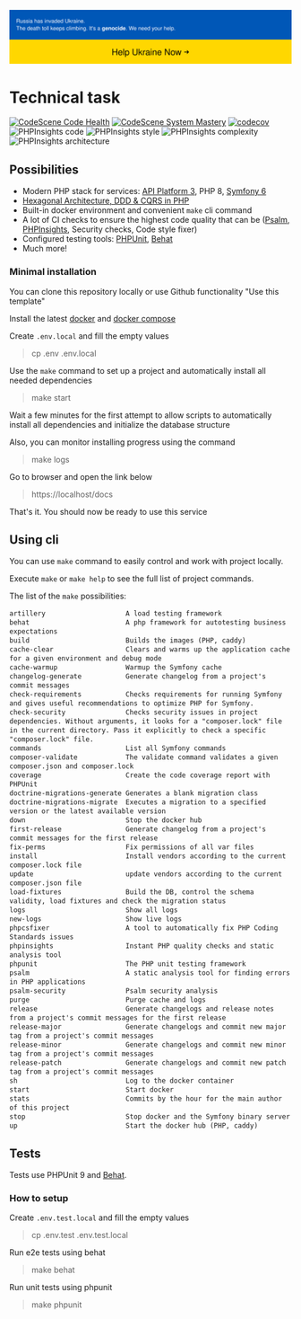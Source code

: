 [![SWUbanner](https://raw.githubusercontent.com/vshymanskyy/StandWithUkraine/main/banner2-direct.svg)](https://supportukrainenow.org/)

# Technical task

[![CodeScene Code Health](https://codescene.io/projects/39797/status-badges/code-health)](https://codescene.io/projects/39797)
[![CodeScene System Mastery](https://codescene.io/projects/39797/status-badges/system-mastery)](https://codescene.io/projects/39797)
[![codecov](https://codecov.io/gh/VilnaCRM-Org/php-service-template/branch/main/graph/badge.svg?token=J3SGCHIFD5)](https://codecov.io/gh/VilnaCRM-Org/php-service-template)
![PHPInsights code](https://img.shields.io/badge/PHPInsights%20%7C%20Code%20-100.0%25-success.svg)
![PHPInsights style](https://img.shields.io/badge/PHPInsights%20%7C%20Style%20-100.0%25-success.svg)
![PHPInsights complexity](https://img.shields.io/badge/PHPInsights%20%7C%20Complexity%20-100.0%25-success.svg)
![PHPInsights architecture](https://img.shields.io/badge/PHPInsights%20%7C%20Architecture%20-100.0%25-success.svg)

## Possibilities
- Modern PHP stack for services: [API Platform 3](https://api-platform.com/), PHP 8, [Symfony 6](https://symfony.com/)
- [Hexagonal Architecture, DDD & CQRS in PHP](https://github.com/CodelyTV/php-ddd-example)
- Built-in docker environment and convenient `make` cli command
- A lot of CI checks to ensure the highest code quality that can be ([Psalm](https://psalm.dev/), [PHPInsights](https://phpinsights.com/), Security checks, Code style fixer)
- Configured testing tools: [PHPUnit](https://phpunit.de/), [Behat](https://docs.behat.org/)
- Much more!

### Minimal installation
You can clone this repository locally or use Github functionality "Use this template"

Install the latest [docker](https://docs.docker.com/engine/install/) and [docker compose](https://docs.docker.com/compose/install/)

Create `.env.local` and fill the empty values
> cp .env .env.local

Use the `make` command to set up a project and automatically install all needed dependencies
> make start

Wait a few minutes for the first attempt to allow scripts to automatically install all dependencies and initialize the database structure

Also, you can monitor installing progress using the command
> make logs

Go to browser and open the link below
> https://localhost/docs

That's it. You should now be ready to use this service

## Using cli
You can use `make` command to easily control and work with project locally.

Execute `make` or `make help` to see the full list of project commands.

The list of the `make` possibilities:

```
artillery                    A load testing framework
behat                        A php framework for autotesting business expectations
build                        Builds the images (PHP, caddy)
cache-clear                  Clears and warms up the application cache for a given environment and debug mode
cache-warmup                 Warmup the Symfony cache
changelog-generate           Generate changelog from a project's commit messages
check-requirements           Checks requirements for running Symfony and gives useful recommendations to optimize PHP for Symfony.
check-security               Checks security issues in project dependencies. Without arguments, it looks for a "composer.lock" file in the current directory. Pass it explicitly to check a specific "composer.lock" file.
commands                     List all Symfony commands
composer-validate            The validate command validates a given composer.json and composer.lock
coverage                     Create the code coverage report with PHPUnit
doctrine-migrations-generate Generates a blank migration class
doctrine-migrations-migrate  Executes a migration to a specified version or the latest available version
down                         Stop the docker hub
first-release                Generate changelog from a project's commit messages for the first release
fix-perms                    Fix permissions of all var files
install                      Install vendors according to the current composer.lock file
update                       update vendors according to the current composer.json file
load-fixtures                Build the DB, control the schema validity, load fixtures and check the migration status
logs                         Show all logs
new-logs                     Show live logs
phpcsfixer                   A tool to automatically fix PHP Coding Standards issues
phpinsights                  Instant PHP quality checks and static analysis tool
phpunit                      The PHP unit testing framework
psalm                        A static analysis tool for finding errors in PHP applications
psalm-security               Psalm security analysis
purge                        Purge cache and logs
release                      Generate changelogs and release notes from a project's commit messages for the first release
release-major                Generate changelogs and commit new major tag from a project's commit messages
release-minor                Generate changelogs and commit new minor tag from a project's commit messages
release-patch                Generate changelogs and commit new patch tag from a project's commit messages
sh                           Log to the docker container
start                        Start docker
stats                        Commits by the hour for the main author of this project
stop                         Stop docker and the Symfony binary server
up                           Start the docker hub (PHP, caddy)
```

## Tests
Tests use PHPUnit 9 and [Behat](https://github.com/Behat/Behat).

### How to setup

Create `.env.test.local` and fill the empty values
> cp .env.test .env.test.local

Run e2e tests using behat
> make behat

Run unit tests using phpunit
> make phpunit
